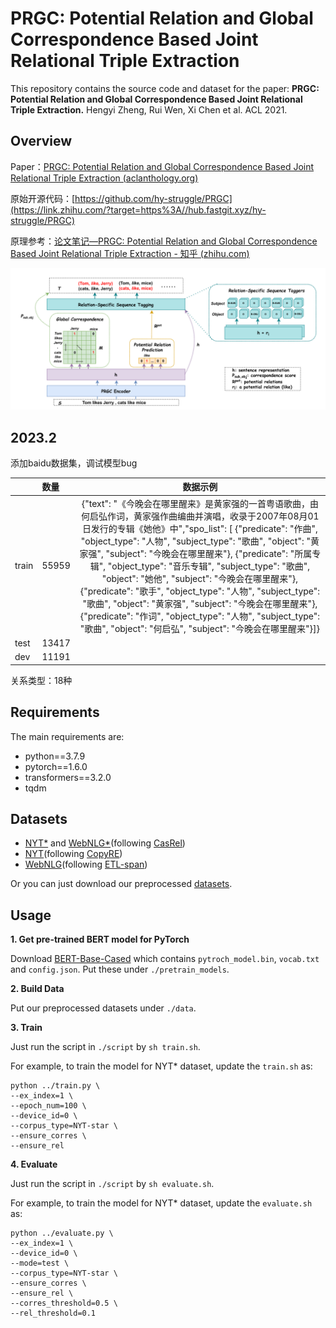 # PRGC: Potential Relation and Global Correspondence Based Joint Relational Triple Extraction
This repository contains the source code and dataset for the paper: **PRGC: Potential Relation and Global Correspondence Based Joint Relational Triple Extraction.** Hengyi Zheng, Rui Wen, Xi Chen et al. ACL 2021.

## Overview

Paper：[PRGC: Potential Relation and Global Correspondence Based Joint Relational Triple Extraction (aclanthology.org)](https://aclanthology.org/2021.acl-long.486.pdf)

原始开源代码：[https://github.com/hy-struggle/PRGC](https://link.zhihu.com/?target=https%3A//hub.fastgit.xyz/hy-struggle/PRGC)

原理参考：[论文笔记—PRGC: Potential Relation and Global Correspondence Based Joint Relational Triple Extraction - 知乎 (zhihu.com)](https://zhuanlan.zhihu.com/p/440495418)

![image-20210622212609011](https://raw.githubusercontent.com/hy-struggle/img/master/markdown/20210622212609.png)

## 2023.2

添加baidu数据集，调试模型bug

|       | 数量  |                           数据示例                           |
| :---- | :---- | :----------------------------------------------------------: |
| train | 55959 | {"text": "《今晚会在哪里醒来》是黄家强的一首粤语歌曲，由何启弘作词，黄家强作曲编曲并演唱，收录于2007年08月01日发行的专辑《她他》中","spo_list": [   {"predicate": "作曲", "object_type": "人物", "subject_type": "歌曲", "object": "黄家强", "subject": "今晚会在哪里醒来"},   {"predicate": "所属专辑", "object_type": "音乐专辑", "subject_type": "歌曲", "object": "她他", "subject": "今晚会在哪里醒来"},   {"predicate": "歌手", "object_type": "人物", "subject_type": "歌曲", "object": "黄家强", "subject": "今晚会在哪里醒来"},   {"predicate": "作词", "object_type": "人物", "subject_type": "歌曲", "object": "何启弘", "subject": "今晚会在哪里醒来"}]} |
| test  | 13417 |                                                              |
| dev   | 11191 |                                                              |

关系类型：18种 

## Requirements

The main requirements are:

  - python==3.7.9
  - pytorch==1.6.0
  - transformers==3.2.0
  - tqdm

## Datasets

- [NYT*](https://github.com/weizhepei/CasRel/tree/master/data/NYT) and [WebNLG*](https://github.com/weizhepei/CasRel/tree/master/data/WebNLG)(following [CasRel](https://github.com/weizhepei/CasRel))
- [NYT](https://drive.google.com/file/d/1kAVwR051gjfKn3p6oKc7CzNT9g2Cjy6N/view)(following [CopyRE](https://github.com/xiangrongzeng/copy_re))
- [WebNLG](https://github.com/yubowen-ph/JointER/tree/master/dataset/WebNLG/data)(following [ETL-span](https://github.com/yubowen-ph/JointER))

Or you can just download our preprocessed [datasets](https://drive.google.com/file/d/1hpUedGxzpg6lyNemClfMCeTXeaBBQ1u7/view?usp=sharing).

## Usage

**1. Get pre-trained BERT model for PyTorch**

Download [BERT-Base-Cased](https://huggingface.co/bert-base-cased/tree/main) which contains `pytroch_model.bin`, `vocab.txt` and `config.json`. Put these under `./pretrain_models`.

**2. Build Data**

Put our preprocessed datasets under `./data`.

**3. Train**

Just run the script in `./script` by `sh train.sh`.

For example, to train the model for NYT* dataset, update the `train.sh` as:

```
python ../train.py \
--ex_index=1 \
--epoch_num=100 \
--device_id=0 \
--corpus_type=NYT-star \
--ensure_corres \
--ensure_rel
```

**4. Evaluate**

Just run the script in `./script` by `sh evaluate.sh`.

For example, to train the model for NYT* dataset, update the `evaluate.sh` as:

```
python ../evaluate.py \
--ex_index=1 \
--device_id=0 \
--mode=test \
--corpus_type=NYT-star \
--ensure_corres \
--ensure_rel \
--corres_threshold=0.5 \
--rel_threshold=0.1
```

